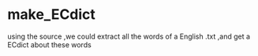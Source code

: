 # make_ECdict
using the source ,we could extract all the words of a English .txt ,and get a ECdict about these words
